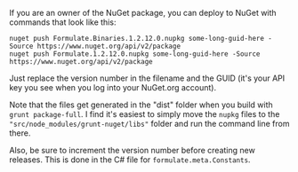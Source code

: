 If you are an owner of the NuGet package, you can deploy to NuGet with commands that look like this:

```text
nuget push Formulate.Binaries.1.2.12.0.nupkg some-long-guid-here -Source https://www.nuget.org/api/v2/package
nuget push Formulate.1.2.12.0.nupkg some-long-guid-here -Source https://www.nuget.org/api/v2/package
```

Just replace the version number in the filename and the GUID (it's your API key you see when you log into your NuGet.org account).

Note that the files get generated in the "dist" folder when you build with `grunt package-full`.
I find it's easiest to simply move the `nupkg` files to the `"src/node_modules/grunt-nuget/libs"` folder and run the command line from there.

Also, be sure to increment the version number before creating new releases. This is done in the C# file for `formulate.meta.Constants`.